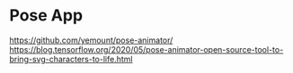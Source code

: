 # Pose App

https://github.com/yemount/pose-animator/
https://blog.tensorflow.org/2020/05/pose-animator-open-source-tool-to-bring-svg-characters-to-life.html
